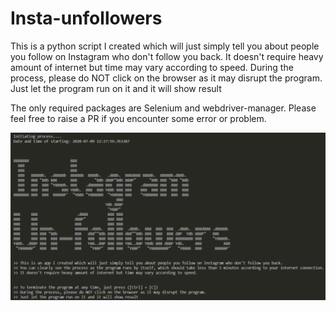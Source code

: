 # Insta-unfollowers

This is a python script I created which will just simply tell you about people you follow on Instagram who don't follow you back.
It doesn't require heavy amount of internet but time may vary according to speed.
During the process, please do NOT click on the browser as it may disrupt the program.
Just let the program run on it and it will show result

The only required packages are Selenium and webdriver-manager.
Please feel free to raise a PR if you encounter some error or problem.

![picture alt](pic1.png)

